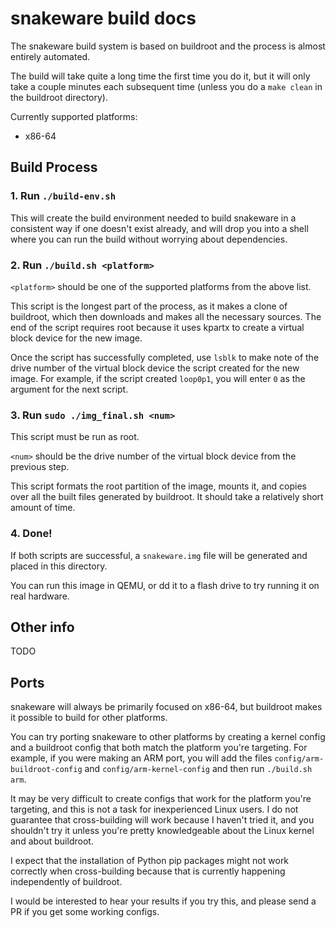 # snakeware build docs
The snakeware build system is based on buildroot and the process is almost entirely automated.

The build will take quite a long time the first time you do it, but it will only take a couple
minutes each subsequent time (unless you do a `make clean` in the buildroot directory).

Currently supported platforms:
* x86-64

## Build Process

### 1. Run `./build-env.sh`
This will create the build environment needed to build snakeware in a consistent way
if one doesn't exist already, and will drop you into a shell where you can run the
build without worrying about dependencies.

### 2. Run `./build.sh <platform>`
`<platform>` should be one of the supported platforms from the above list.

This script is the longest part of the process, as it makes a clone of buildroot, which then downloads
and makes all the necessary sources. The end of the script requires root because it uses kpartx to 
create a virtual block device for the new image.

Once the script has successfully completed, use `lsblk` to make note of the drive number of the virtual
block device the script created for the new image. For example, if the script created `loop0p1`, you will
enter `0` as the argument for the next script.

### 3. Run `sudo ./img_final.sh <num>`
This script must be run as root.

`<num>` should be the drive number of the virtual block device from the previous step.

This script formats the root partition of the image, mounts it, and copies over all the built files generated
by buildroot. It should take a relatively short amount of time.

### 4. Done!
If both scripts are successful, a `snakeware.img` file will be generated and placed in this directory.

You can run this image in QEMU, or dd it to a flash drive to try running it on real hardware.

## Other info
TODO

## Ports
snakeware will always be primarily focused on x86-64, but buildroot makes it possible to build for
other platforms.

You can try porting snakeware to other platforms by creating a kernel config and a buildroot config that
both match the platform you're targeting. For example, if you were making an ARM port, you will add
the files `config/arm-buildroot-config` and `config/arm-kernel-config` and then run `./build.sh arm`.

It may be very difficult to create configs that work for the platform you're targeting, and this is not
a task for inexperienced Linux users. I do not guarantee that cross-building will work because I haven't
tried it, and you shouldn't try it unless you're pretty knowledgeable about the Linux kernel and about
buildroot.

I expect that the installation of Python pip packages might not work correctly when cross-building because
that is currently happening independently of buildroot.

I would be interested to hear your results if you try this, and please send a PR if you get some working configs.

